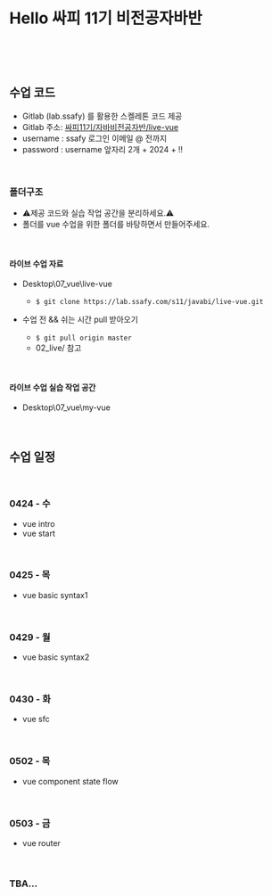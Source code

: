 # Hello 싸피 11기 비전공자바반
<br><br><br>

## 수업 코드 
* Gitlab (lab.ssafy) 를 활용한 스켈레톤 코드 제공
* Gitlab 주소: [싸피11기/자바비전공자반/live-vue](https://lab.ssafy.com/s11/javabi/live-vue.git)
* username  :  ssafy 로그인 이메일 @ 전까지
* password  : username 앞자리 2개 + 2024 + !!
<br>

### 폴더구조 
* ⚠️제공 코드와 실습 작업 공간을 분리하세요.⚠️
* 폴더를 vue 수업을 위한 폴더를 바탕하면서 만들어주세요.
<br>

#### 라이브 수업 자료 
* Desktop\07_vue\live-vue 
  * `$ git clone https://lab.ssafy.com/s11/javabi/live-vue.git`

* 수업 전 && 쉬는 시간 pull 받아오기
  * `$ git pull origin master`
  * 02_live/ 참고
<br>

#### 라이브 수업 실습 작업 공간
* Desktop\07_vue\my-vue
<br><br><br>

## 수업 일정 
<br>

### 0424 - 수
  * vue intro
  * vue start
<br>

### 0425 - 목
  * vue basic syntax1
<br>

### 0429 - 월
  * vue basic syntax2
<br>

### 0430 - 화
  * vue sfc
<br>

### 0502 - 목
  * vue component state flow
<br>

### 0503 - 금
  * vue router
<br>



### TBA...
